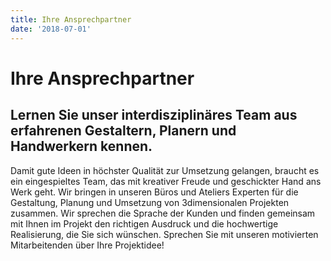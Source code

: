 ```yaml
---
title: Ihre Ansprechpartner
date: '2018-07-01'
---
```

# Ihre Ansprechpartner

## Lernen Sie unser interdisziplinäres Team aus erfahrenen Gestaltern, Planern und Handwerkern kennen.

Damit gute Ideen in höchster Qualität zur Umsetzung gelangen, braucht es ein eingespieltes Team, das mit kreativer Freude und geschickter Hand ans Werk geht. Wir bringen in unseren Büros und Ateliers Experten für die Gestaltung, Planung und Umsetzung von 3dimensionalen Projekten zusammen. Wir sprechen die Sprache der Kunden und finden gemeinsam mit Ihnen im Projekt den richtigen Ausdruck und die hochwertige Realisierung, die Sie sich wünschen. Sprechen Sie mit unseren motivierten Mitarbeitenden über Ihre Projektidee!
